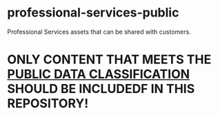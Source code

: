 # professional-services-public
Professional Services assets that can be shared with customers.

# ONLY CONTENT THAT MEETS THE [PUBLIC DATA CLASSIFICATION](https://www.notion.so/sourcegraph/Data-Management-Policy-813c2f62396f4ad98813176cf7f15a62?pvs=4#20b89a8060274e2590e43995051ba825) SHOULD BE INCLUDEDF IN THIS REPOSITORY!

